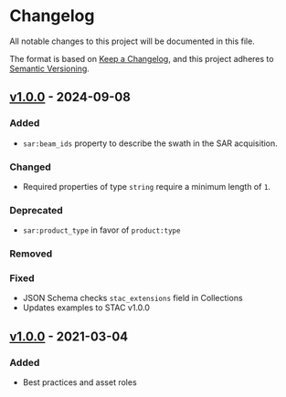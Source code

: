 # Changelog
All notable changes to this project will be documented in this file.

The format is based on [Keep a Changelog](https://keepachangelog.com/en/1.0.0/),
and this project adheres to [Semantic Versioning](https://semver.org/spec/v2.0.0.html).

## [v1.0.0] - 2024-09-08

### Added

- `sar:beam_ids` property to describe the swath in the SAR acquisition.

### Changed

- Required properties of type `string` require a minimum length of `1`.

### Deprecated

- `sar:product_type` in favor of `product:type`

### Removed

### Fixed

- JSON Schema checks `stac_extensions` field in Collections
- Updates examples to STAC v1.0.0

## [v1.0.0] - 2021-03-04

### Added
- Best practices and asset roles

[v1.1.0]: <https://github.com/stac-extensions/sar/compare/v1.0.0...v1.1.0>
[v1.0.0]: <https://github.com/stac-extensions/sar/tree/v1.0.0>
